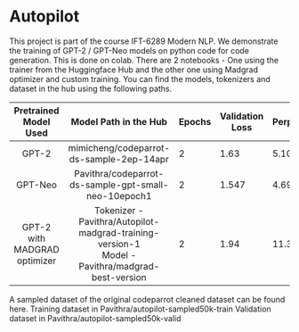 # Autopilot

This project is part of the course IFT-6289 Modern NLP. We demonstrate the training of GPT-2 / GPT-Neo models on python code for code generation. This is done on colab. There are 2 notebooks - One using the trainer from the Huggingface Hub and the other one using Madgrad optimizer and custom training. You can find the models, tokenizers and dataset in the hub using the following paths.

|   **Pretrained Model Used**  |               **Model Path in the Hub**              | **Epochs** | **Validation Loss** | **Perplexity** |
|:----------------------------:|:----------------------------------------------------:|------------|---------------------|----------------|
| GPT-2                        | mimicheng/codeparrot-ds-sample-2ep-14apr             | 2          |                1.63 |          5.102 |
| GPT-Neo                      | Pavithra/codeparrot-ds-sample-gpt-small-neo-10epoch1 | 2          |               1.547 |          4.696 |
| GPT-2 with MADGRAD optimizer | Tokenizer - Pavithra/Autopilot-madgrad-training-version-1 <br /> Model - Pavithra/madgrad-best-version| 2          |       1.94     |          11.332      |

A sampled dataset of the original codeparrot cleaned dataset can be found here.
Training dataset in Pavithra/autopilot-sampled50k-train
Validation dataset in Pavithra/autopilot-sampled50k-valid
